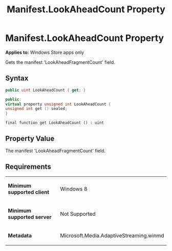 ﻿---
title: Manifest.LookAheadCount Property
TOCTitle: LookAheadCount Property
ms:assetid: 8e0e38cc-99e6-464c-8860-0bd0aa1141dc
ms:mtpsurl: https://msdn.microsoft.com/en-us/library/JJ822780(v=VS.90)
ms:contentKeyID: 50079534
ms.date: 11/19/2012
mtps_version: v=VS.90
dev_langs:
- csharp
- c++
- jscript
---

# Manifest.LookAheadCount Property

**Applies to:** Windows Store apps only

Gets the manifest 'LookAheadFragmentCount' field.

## Syntax

``` csharp
public uint LookAheadCount { get; }
```

``` c++
public:
virtual property unsigned int LookAheadCount {
unsigned int get () sealed;
}
```

``` jscript
final function get LookAheadCount () : uint
```

## Property Value

The manifest 'LookAheadFragmentCount' field.

## Requirements

<table>
<colgroup>
<col style="width: 50%" />
<col style="width: 50%" />
</colgroup>
<tbody>
<tr class="odd">
<td><p><strong>Minimum supported client</strong></p></td>
<td><p>Windows 8</p></td>
</tr>
<tr class="even">
<td><p><strong>Minimum supported server</strong></p></td>
<td><p>Not Supported</p></td>
</tr>
<tr class="odd">
<td><p><strong>Metadata</strong></p></td>
<td><p>Microsoft.Media.AdaptiveStreaming.winmd</p></td>
</tr>
</tbody>
</table>

